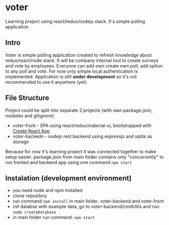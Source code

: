 # voter
Learning project using react/redux/nodejs stack. It's simple polling application

## Intro
Voter is simple polling application created to refresh knowledge about redux/react/node stack. It will be company internal tool to create surveys and vote by employees. Everyone can add own create own poll, add option to any poll and vote. For now only simple local authentication is implemented. Application is still **under development** so it's not recommended to use it anywhere (yet).

## File Structure
Project could be split into separate 2 projects (with own package.json, modules and gitignore):
- voter-front - SPA using react/redux/material-ui, bootstrapped with [Create React App](https://github.com/facebookincubator/create-react-app)
- voter-backedn - nodejs rest backend using expressjs and sqlite as storage

Because for now it's learning project it was connected together to make setup easier. package.json from main folder contains only "concurrently" to run fronted and backend app using one command `npm start`

## Instalation (development environment)
- you need node and npm installed
- clone repository
- run command `npm install` in main folder, voter-backend and voter-front 
- init databse with example data, go to voter-backend/cmdUtils and run: `node createDatabase`
- in main folder run command: `npm start`
